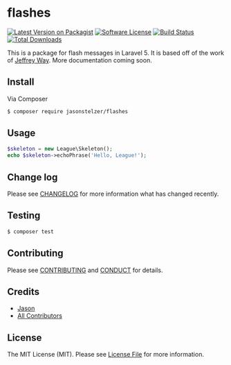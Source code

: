 # flashes

[![Latest Version on Packagist][ico-version]][link-packagist]
[![Software License][ico-license]](LICENSE.md)
[![Build Status][ico-travis]][link-travis]
[![Total Downloads][ico-downloads]][link-downloads]

This is a package for flash messages in Laravel 5.  It is based off of the work of [Jeffrey Way](http://github.com/laracasts). More documentation coming soon.

## Install

Via Composer

``` bash
$ composer require jasonstelzer/flashes
```

## Usage

``` php
$skeleton = new League\Skeleton();
echo $skeleton->echoPhrase('Hello, League!');
```

## Change log

Please see [CHANGELOG](CHANGELOG.md) for more information what has changed recently.

## Testing

``` bash
$ composer test
```

## Contributing

Please see [CONTRIBUTING](CONTRIBUTING.md) and [CONDUCT](CONDUCT.md) for details.

## Credits

- [Jason][link-author]
- [All Contributors][link-contributors]

## License

The MIT License (MIT). Please see [License File](LICENSE.md) for more information.

[ico-version]: https://img.shields.io/packagist/v/jasonstelzer/flashes.svg?style=flat-square
[ico-license]: https://img.shields.io/badge/license-MIT-brightgreen.svg?style=flat-square
[ico-travis]: https://img.shields.io/travis/thephpleague/flashes/master.svg?style=flat-square
[ico-downloads]: https://img.shields.io/packagist/dt/jasonstelzer/flashes.svg?style=flat-square

[link-packagist]: https://packagist.org/packages/jasonstelzer/flashes
[link-travis]: https://travis-ci.org/thephpleague/flashes
[link-downloads]: https://packagist.org/packages/jasonstelzer/flashes
[link-author]: https://github.com/jasonstelzer
[link-contributors]: ../../contributors
